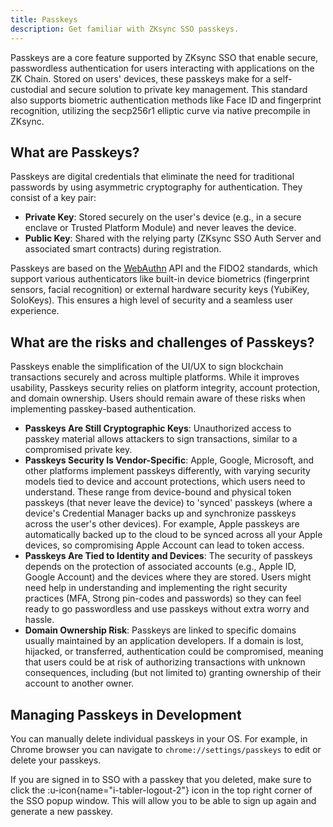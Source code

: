 ```yaml
---
title: Passkeys
description: Get familiar with ZKsync SSO passkeys.
---
```


Passkeys are a core feature supported by ZKsync SSO that enable secure,
passwordless authentication for users interacting with applications on the ZK Chain.
Stored on users' devices, these passkeys make for a self-custodial and secure solution to private key management.
This standard also supports biometric authentication methods like Face ID and fingerprint recognition,
utilizing the secp256r1 elliptic curve via native precompile in ZKsync.

## What are Passkeys?

Passkeys are digital credentials that eliminate the need for traditional passwords by using asymmetric cryptography for authentication.
They consist of a key pair:

- **Private Key**: Stored securely on the user's device (e.g., in a secure enclave or Trusted Platform Module) and never leaves the device.
- **Public Key**: Shared with the relying party (ZKsync SSO Auth Server and associated smart contracts) during registration.

Passkeys are based on the [WebAuthn](https://www.w3.org/TR/webauthn-2/) API and the FIDO2 standards,
which support various authenticators like built-in device biometrics (fingerprint sensors, facial recognition)
or external hardware security keys (YubiKey, SoloKeys). This ensures a high level of security and a seamless user experience.

## What are the risks and challenges of Passkeys?

Passkeys enable the simplification of the UI/UX to sign blockchain transactions securely and across multiple platforms. While it improves usability,
Passkeys security relies on platform integrity, account protection, and domain ownership. Users should remain aware of these risks when implementing
passkey-based authentication.

- **Passkeys Are Still Cryptographic Keys**: Unauthorized access to passkey material allows attackers to sign transactions, similar to a compromised
private key.
- **Passkeys Security Is Vendor-Specific**: Apple, Google, Microsoft, and other platforms implement passkeys differently, with varying security models
tied to device and account protections, which users need to understand. These range from device-bound and physical token passkeys (that never leave
the device) to 'synced' passkeys (where a device's Credential Manager backs up and synchronize passkeys across the user's other devices). For example,
Apple passkeys are automatically backed up to the cloud to be synced across all your Apple devices, so compromising Apple Account can lead to token access.
- **Passkeys Are Tied to Identity and Devices**: The security of passkeys depends on the protection of associated accounts (e.g., Apple ID, Google
Account) and the devices where they are stored. Users might need help in understanding and implementing the right security practices (MFA, Strong
pin-codes and passwords) so they can feel ready to go passwordless and use passkeys without extra worry and hassle.
- **Domain Ownership Risk**: Passkeys are linked to specific domains usually maintained by an application developers. If a domain is lost, hijacked,
or transferred, authentication could be compromised, meaning that users could be at risk of authorizing transactions with unknown consequences,
including (but not limited to) granting ownership of their account to another owner.

## Managing Passkeys in Development

You can manually delete individual passkeys in your OS.
For example, in Chrome browser you can navigate to `chrome://settings/passkeys` to edit or delete your passkeys.

If you are signed in to SSO with a passkey that you deleted,
make sure to click the :u-icon{name="i-tabler-logout-2"} icon
in the top right corner of the SSO popup window.
This will allow you to be able to sign up again and generate a new passkey.
